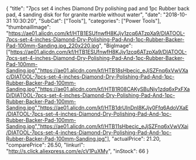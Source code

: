 {
	"title": "7pcs set 4 inches Diamond Dry polishing pad and 1pc Rubber back pad, 4  sanding disk for for granite marble without water",
	"date": "2018-10-31 10:30:20",
	"SubCat": ["Tools"],
	"categories": ["Power Tools"],
	"thumbnailImage": "https://ae01.alicdn.com/kf/HTB1ESUfnwfH8KJjy1zcq6ATzpXa9/DIATOOL-7pcs-set-4-inches-Diamond-Dry-Polishing-Pad-And-1pc-Rubber-Backer-Pad-100mm-Sanding.jpg_220x220.jpg",
	"BigImage": ["https://ae01.alicdn.com/kf/HTB1ESUfnwfH8KJjy1zcq6ATzpXa9/DIATOOL-7pcs-set-4-inches-Diamond-Dry-Polishing-Pad-And-1pc-Rubber-Backer-Pad-100mm-Sanding.jpg","https://ae01.alicdn.com/kf/HTB18sHbecic_eJjSZFnq6xVwVXac/DIATOOL-7pcs-set-4-inches-Diamond-Dry-Polishing-Pad-And-1pc-Rubber-Backer-Pad-100mm-Sanding.jpg","https://ae01.alicdn.com/kf/HTB1R08CAKySBuNjy1zdq6xPxFXaD/DIATOOL-7pcs-set-4-inches-Diamond-Dry-Polishing-Pad-And-1pc-Rubber-Backer-Pad-100mm-Sanding.jpg","https://ae01.alicdn.com/kf/HTB1drUInDnI8KJjy0Ffq6AdoVXaE/DIATOOL-7pcs-set-4-inches-Diamond-Dry-Polishing-Pad-And-1pc-Rubber-Backer-Pad-100mm-Sanding.jpg","https://ae01.alicdn.com/kf/HTB11sHbecic_eJjSZFnq6xVwVXai/DIATOOL-7pcs-set-4-inches-Diamond-Dry-Polishing-Pad-And-1pc-Rubber-Backer-Pad-100mm-Sanding.jpg"],
	"actualPrice": 21.20,
	"comparePrice": 26.50,
	"linkurl": "http://s.click.aliexpress.com/e/cV1PuXMy",
	"inStock": 66
}
